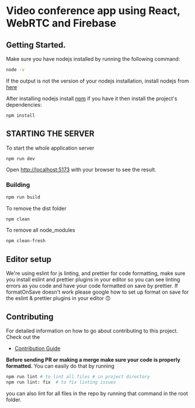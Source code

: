 # Video conference app using React, WebRTC and Firebase

## Getting Started.

Make sure you have nodejs installed by running the following command:

```bash
node -v
```

If the output is not the version of your nodejs installation, install nodejs from [here](https://nodejs.org/en/download/)

After installing nodejs install [npm](https://www.npmjs.com/package/npm)
if you have it then install the project's dependencies:

```bash
npm install
```

## STARTING THE SERVER

To start the whole application server

```bash
npm run dev
```

Open [http://localhost:5173](http://localhost:5173) with your browser to see the result.

### **Building**

```bash
npm run build
```

To remove the dist folder

```bash
npm clean
```

To remove all node_modules

```bash
npm clean-fresh
```

## Editor setup

We're using eslint for js linting, and prettier for code formatting, make sure you install eslint and prettier plugins in your editor so you can
see linting errors as you code and have your code formatted on save by prettier. If formatOnSave doesn't work please google how to set up
format on save for the eslint & prettier plugins in your editor 🙃

## Contributing

For detailed information on how to go about contributing to this project. Check out the

- [Contribution Guide](./docs/CONTRIBUTING.md)

**Before sending PR or making a merge make sure your code is properly formatted.** You can easily do that by running

```bash
npm run lint # to lint all files # in project directory
npm run lint: fix  # to fix linting issues

```

you can also lint for all files in the repo by running that command in the root folder.

